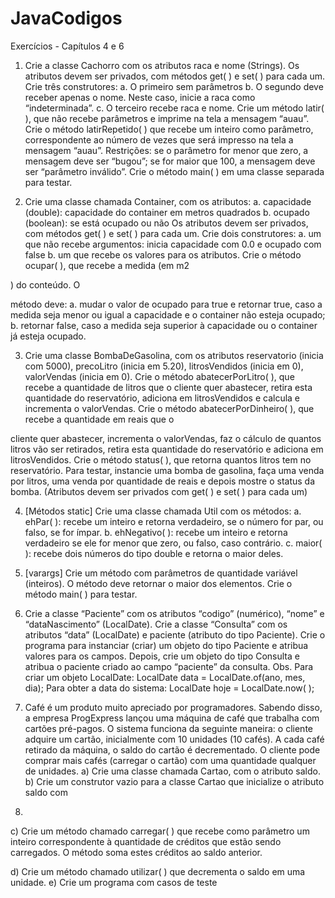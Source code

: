 # JavaCodigos

Exercícios - Capítulos 4 e 6

1. Crie a classe Cachorro com os atributos raca e nome (Strings). Os atributos
devem ser privados, com métodos get( ) e set( ) para cada um. Crie três
construtores:
a. O primeiro sem parâmetros
b. O segundo deve receber apenas o nome. Neste caso, inicie a raca
como “indeterminada”.
c. O terceiro recebe raca e nome.
Crie um método latir( ), que não recebe parâmetros e imprime na tela a
mensagem “auau”. Crie o método latirRepetido( ) que recebe um inteiro como
parâmetro, correspondente ao número de vezes que será impresso na tela a
mensagem “auau”. Restrições: se o parâmetro for menor que zero, a
mensagem deve ser “bugou”; se for maior que 100, a mensagem deve ser
“parâmetro inválido”.
Crie o método main( ) em uma classe separada para testar.

3. Crie uma classe chamada Container, com os atributos:
a. capacidade (double): capacidade do container em metros quadrados
b. ocupado (boolean): se está ocupado ou não
Os atributos devem ser privados, com métodos get( ) e set( ) para cada um.
Crie dois construtores:
a. um que não recebe argumentos: inicia capacidade com 0.0 e ocupado
com false
b. um que recebe os valores para os atributos.
Crie o método ocupar( ), que recebe a medida (em m2

) do conteúdo. O

método deve:
a. mudar o valor de ocupado para true e retornar true, caso a medida
seja menor ou igual a capacidade e o container não esteja ocupado;
b. retornar false, caso a medida seja superior à capacidade ou o
container já esteja ocupado.

3. Crie uma classe BombaDeGasolina, com os atributos reservatorio (inicia com
5000), precoLitro (inicia em 5.20), litrosVendidos (inicia em 0), valorVendas
(inicia em 0). Crie o método abatecerPorLitro( ), que recebe a quantidade de
litros que o cliente quer abastecer, retira esta quantidade do reservatório,
adiciona em litrosVendidos e calcula e incrementa o valorVendas. Crie o
método abatecerPorDinheiro( ), que recebe a quantidade em reais que o

cliente quer abastecer, incrementa o valorVendas, faz o cálculo de quantos
litros vão ser retirados, retira esta quantidade do reservatório e adiciona em
litrosVendidos. Crie o método status( ), que retorna quantos litros tem no
reservatório. Para testar, instancie uma bomba de gasolina, faça uma venda
por litros, uma venda por quantidade de reais e depois mostre o status da
bomba. (Atributos devem ser privados com get( ) e set( ) para cada um)

4. [Métodos static] Crie uma classe chamada Util com os métodos:
a. ehPar( ): recebe um inteiro e retorna verdadeiro, se o número for par,
ou falso, se for ímpar.
b. ehNegativo( ): recebe um inteiro e retorna verdadeiro se ele for menor
que zero, ou falso, caso contrário.
c. maior( ): recebe dois números do tipo double e retorna o maior deles.
5. [varargs] Crie um método com parâmetros de quantidade variável (inteiros).
O método deve retornar o maior dos elementos. Crie o método main( ) para
testar.

7. Crie a classe “Paciente” com os atributos “codigo” (numérico), “nome” e
“dataNascimento” (LocalDate). Crie a classe “Consulta” com os atributos
“data” (LocalDate) e paciente (atributo do tipo Paciente). Crie o programa
para instanciar (criar) um objeto do tipo Paciente e atribua valores para os
campos. Depois, crie um objeto do tipo Consulta e atribua o paciente criado
ao campo “paciente” da consulta.
Obs. Para criar um objeto LocalDate:
LocalDate data = LocalDate.of(ano, mes, dia);
Para obter a data do sistema:
LocalDate hoje = LocalDate.now( );
9. Café é um produto muito apreciado por programadores. Sabendo disso, a empresa
ProgExpress lançou uma máquina de café que trabalha com cartões pré-pagos. O
sistema funciona da seguinte maneira: o cliente adquire um cartão, inicialmente com
10 unidades (10 cafés). A cada café retirado da máquina, o saldo do cartão é
decrementado. O cliente pode comprar mais cafés (carregar o cartão) com uma
quantidade qualquer de unidades.
a) Crie uma classe chamada Cartao, com o atributo saldo.
b) Crie um construtor vazio para a classe Cartao que inicialize o atributo saldo com
10.
c) Crie um método chamado carregar( ) que recebe como parâmetro um inteiro
correspondente à quantidade de créditos que estão sendo carregados. O método
soma estes créditos ao saldo anterior.

d) Crie um método chamado utilizar( ) que decrementa o saldo em uma unidade.
e) Crie um programa com casos de teste
